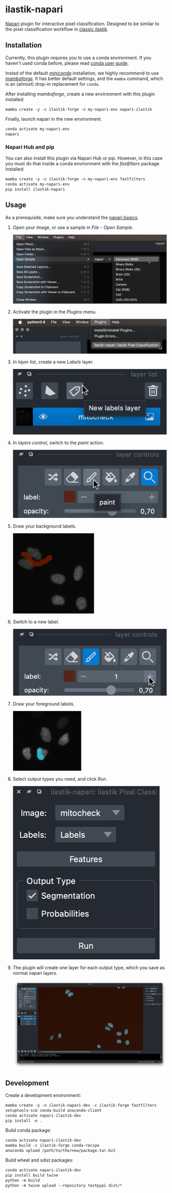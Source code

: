 # ilastik-napari

[Napari][napari] plugin for interactive pixel classification.
Designed to be similar to the pixel classification workflow in [classic ilastik][ilastik].

## Installation

Currently, this plugin requires you to use a conda environment.
If you haven't used conda before, please read [conda user guide][conda-user-guide].

Instad of the default [_miniconda_][miniconda] installation, we highly recommend to use [_mambaforge_][mambaforge].
It has better default settings, and the `mamba` command, which is an (almost) drop-in replacement for `conda`.

After installing _mambaforge_, create a new environment with this plugin installed:
   ```shell
   mamba create -y -c ilastik-forge -n my-napari-env napari-ilastik
   ```

Finally, launch napari in the new environment.
   ```shell
   conda activate my-napari-env
   napari
   ```

### Napari Hub and pip

You can also install this plugin via Napari Hub or _pip_. However, in this case you must do that inside a conda environment with the _fastfilters_ package installed:
```shell
mamba create -y -c ilastik-forge -n my-napari-env fastfilters
conda activate my-napari-env
pip install ilastik-napari
```

## Usage

As a prerequisite, make sure you understand the [napari basics][napari-quickstart].

1. Open your image, or use a sample in _File - Open Sample_.

   ![Use a sample image](doc/pictures/image-sample.png "Use a sample image")

2. Activate the plugin in the _Plugins_ menu.

   ![Activate the plugin](doc/pictures/activation.png "Activate the plugin")

3. In _layer list_, create a new _Labels_ layer.

   ![Labels layer](doc/pictures/labels-layer.png "Labels layer")

4. In _layers control_, switch to the _paint_ action.

   ![Paint action](doc/pictures/paint-action.png "Paint action")

5. Draw your background labels.

   ![Paint the background](doc/pictures/draw-background.png "Paint the background")

6. Switch to a new label.

   ![Switch label](doc/pictures/new-label.png "Switch label")

7. Draw your foreground labels.

   ![Paint cells](doc/pictures/draw-cells.png "Paint cells")

8. Select output types you need, and click _Run_.

   ![Plugin interface](doc/pictures/interface.png "Plugin interface")

9. The plugin will create one layer for each output type, which you save as normal napari layers.

   ![Example output](doc/pictures/example.png "Example output")

## Development

Create a development environment:
```
mamba create -y -n ilastik-napari-dev -c ilastik-forge fastfilters setuptools-scm conda-build anaconda-client
conda activate napari-ilastik-dev
pip install -e .
```

Build conda package:
```
conda activate napari-ilastik-dev
mamba build -c ilastik-forge conda-recipe
anaconda upload /path/to/the/new/package.tar.bz2
```

Build wheel and sdist packages:
```
conda activate napari-ilastik-dev
pip install build twine
python -m build
python -m twine upload --repository testpypi dist/*
```

[napari]: https://napari.org/
[ilastik]: https://www.ilastik.org/
[conda-user-guide]: https://docs.conda.io/projects/conda/en/latest/user-guide/index.html
[miniconda]: https://docs.conda.io/en/latest/miniconda.html
[mambaforge]: https://github.com/conda-forge/miniforge#mambaforge
[napari-quickstart]: https://napari.org/tutorials/fundamentals/quick_start.html
